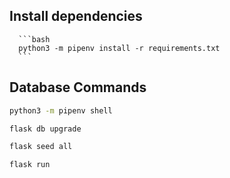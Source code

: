 ## Install dependencies

      ```bash
      python3 -m pipenv install -r requirements.txt
      ```

## Database Commands

   ```bash
   python3 -m pipenv shell
   ```

   ```bash
   flask db upgrade
   ```

   ```bash
   flask seed all
   ```

   ```bash
   flask run
   ```
